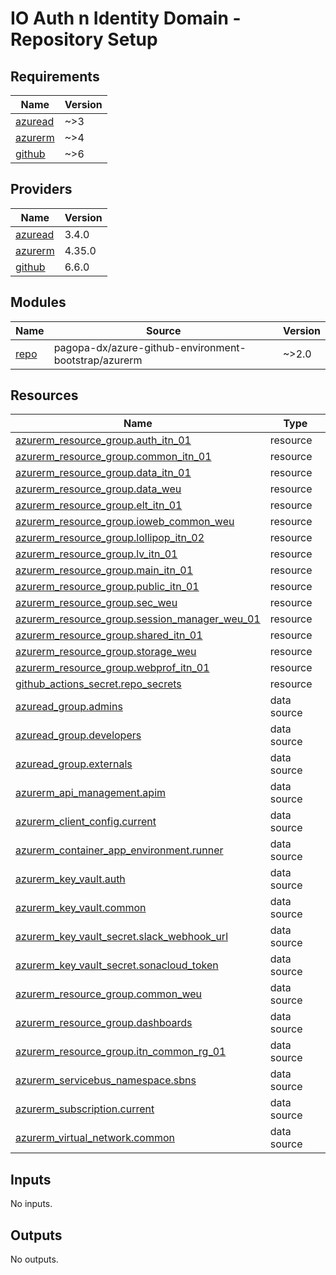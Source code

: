 # IO Auth n Identity Domain - Repository Setup

<!-- markdownlint-disable -->
<!-- BEGIN_TF_DOCS -->
## Requirements

| Name | Version |
|------|---------|
| <a name="requirement_azuread"></a> [azuread](#requirement\_azuread) | ~>3 |
| <a name="requirement_azurerm"></a> [azurerm](#requirement\_azurerm) | ~>4 |
| <a name="requirement_github"></a> [github](#requirement\_github) | ~>6 |

## Providers

| Name | Version |
|------|---------|
| <a name="provider_azuread"></a> [azuread](#provider\_azuread) | 3.4.0 |
| <a name="provider_azurerm"></a> [azurerm](#provider\_azurerm) | 4.35.0 |
| <a name="provider_github"></a> [github](#provider\_github) | 6.6.0 |

## Modules

| Name | Source | Version |
|------|--------|---------|
| <a name="module_repo"></a> [repo](#module\_repo) | pagopa-dx/azure-github-environment-bootstrap/azurerm | ~>2.0 |

## Resources

| Name | Type |
|------|------|
| [azurerm_resource_group.auth_itn_01](https://registry.terraform.io/providers/hashicorp/azurerm/latest/docs/resources/resource_group) | resource |
| [azurerm_resource_group.common_itn_01](https://registry.terraform.io/providers/hashicorp/azurerm/latest/docs/resources/resource_group) | resource |
| [azurerm_resource_group.data_itn_01](https://registry.terraform.io/providers/hashicorp/azurerm/latest/docs/resources/resource_group) | resource |
| [azurerm_resource_group.data_weu](https://registry.terraform.io/providers/hashicorp/azurerm/latest/docs/resources/resource_group) | resource |
| [azurerm_resource_group.elt_itn_01](https://registry.terraform.io/providers/hashicorp/azurerm/latest/docs/resources/resource_group) | resource |
| [azurerm_resource_group.ioweb_common_weu](https://registry.terraform.io/providers/hashicorp/azurerm/latest/docs/resources/resource_group) | resource |
| [azurerm_resource_group.lollipop_itn_02](https://registry.terraform.io/providers/hashicorp/azurerm/latest/docs/resources/resource_group) | resource |
| [azurerm_resource_group.lv_itn_01](https://registry.terraform.io/providers/hashicorp/azurerm/latest/docs/resources/resource_group) | resource |
| [azurerm_resource_group.main_itn_01](https://registry.terraform.io/providers/hashicorp/azurerm/latest/docs/resources/resource_group) | resource |
| [azurerm_resource_group.public_itn_01](https://registry.terraform.io/providers/hashicorp/azurerm/latest/docs/resources/resource_group) | resource |
| [azurerm_resource_group.sec_weu](https://registry.terraform.io/providers/hashicorp/azurerm/latest/docs/resources/resource_group) | resource |
| [azurerm_resource_group.session_manager_weu_01](https://registry.terraform.io/providers/hashicorp/azurerm/latest/docs/resources/resource_group) | resource |
| [azurerm_resource_group.shared_itn_01](https://registry.terraform.io/providers/hashicorp/azurerm/latest/docs/resources/resource_group) | resource |
| [azurerm_resource_group.storage_weu](https://registry.terraform.io/providers/hashicorp/azurerm/latest/docs/resources/resource_group) | resource |
| [azurerm_resource_group.webprof_itn_01](https://registry.terraform.io/providers/hashicorp/azurerm/latest/docs/resources/resource_group) | resource |
| [github_actions_secret.repo_secrets](https://registry.terraform.io/providers/integrations/github/latest/docs/resources/actions_secret) | resource |
| [azuread_group.admins](https://registry.terraform.io/providers/hashicorp/azuread/latest/docs/data-sources/group) | data source |
| [azuread_group.developers](https://registry.terraform.io/providers/hashicorp/azuread/latest/docs/data-sources/group) | data source |
| [azuread_group.externals](https://registry.terraform.io/providers/hashicorp/azuread/latest/docs/data-sources/group) | data source |
| [azurerm_api_management.apim](https://registry.terraform.io/providers/hashicorp/azurerm/latest/docs/data-sources/api_management) | data source |
| [azurerm_client_config.current](https://registry.terraform.io/providers/hashicorp/azurerm/latest/docs/data-sources/client_config) | data source |
| [azurerm_container_app_environment.runner](https://registry.terraform.io/providers/hashicorp/azurerm/latest/docs/data-sources/container_app_environment) | data source |
| [azurerm_key_vault.auth](https://registry.terraform.io/providers/hashicorp/azurerm/latest/docs/data-sources/key_vault) | data source |
| [azurerm_key_vault.common](https://registry.terraform.io/providers/hashicorp/azurerm/latest/docs/data-sources/key_vault) | data source |
| [azurerm_key_vault_secret.slack_webhook_url](https://registry.terraform.io/providers/hashicorp/azurerm/latest/docs/data-sources/key_vault_secret) | data source |
| [azurerm_key_vault_secret.sonacloud_token](https://registry.terraform.io/providers/hashicorp/azurerm/latest/docs/data-sources/key_vault_secret) | data source |
| [azurerm_resource_group.common_weu](https://registry.terraform.io/providers/hashicorp/azurerm/latest/docs/data-sources/resource_group) | data source |
| [azurerm_resource_group.dashboards](https://registry.terraform.io/providers/hashicorp/azurerm/latest/docs/data-sources/resource_group) | data source |
| [azurerm_resource_group.itn_common_rg_01](https://registry.terraform.io/providers/hashicorp/azurerm/latest/docs/data-sources/resource_group) | data source |
| [azurerm_servicebus_namespace.sbns](https://registry.terraform.io/providers/hashicorp/azurerm/latest/docs/data-sources/servicebus_namespace) | data source |
| [azurerm_subscription.current](https://registry.terraform.io/providers/hashicorp/azurerm/latest/docs/data-sources/subscription) | data source |
| [azurerm_virtual_network.common](https://registry.terraform.io/providers/hashicorp/azurerm/latest/docs/data-sources/virtual_network) | data source |

## Inputs

No inputs.

## Outputs

No outputs.
<!-- END_TF_DOCS -->
